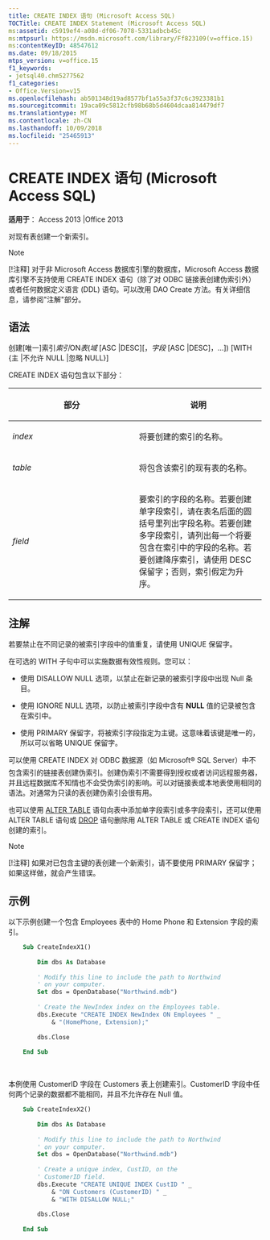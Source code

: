 ```yaml
---
title: CREATE INDEX 语句 (Microsoft Access SQL)
TOCTitle: CREATE INDEX Statement (Microsoft Access SQL)
ms:assetid: c5919ef4-a08d-df06-7078-5331adbcb45c
ms:mtpsurl: https://msdn.microsoft.com/library/Ff823109(v=office.15)
ms:contentKeyID: 48547612
ms.date: 09/18/2015
mtps_version: v=office.15
f1_keywords:
- jetsql40.chm5277562
f1_categories:
- Office.Version=v15
ms.openlocfilehash: ab501348d19ad8577bf1a55a3f37c6c3923381b1
ms.sourcegitcommit: 19aca09c5812cfb98b68b5d4604dcaa814479df7
ms.translationtype: MT
ms.contentlocale: zh-CN
ms.lasthandoff: 10/09/2018
ms.locfileid: "25465913"
---
```

# <a name="create-index-statement-microsoft-access-sql"></a>CREATE INDEX 语句 (Microsoft Access SQL)

**适用于**： Access 2013 |Office 2013

对现有表创建一个新索引。

> [!NOTE]
> [!注释] 对于非 Microsoft Access 数据库引擎的数据库，Microsoft Access 数据库引擎不支持使用 CREATE INDEX 语句（除了对 ODBC 链接表创建伪索引外）或者任何数据定义语言 (DDL) 语句。可以改用 DAO Create 方法。有关详细信息，请参阅"注解"部分。

## <a name="syntax"></a>语法

创建\[唯一\]索引*索引*ON*表*(*域* \[ASC |DESC\]\[，*字段* \[ASC |DESC\]，...\]) \[WITH {主 |不允许 NULL |忽略 NULL}\]

CREATE INDEX 语句包含以下部分：

<table>
<colgroup>
<col style="width: 50%" />
<col style="width: 50%" />
</colgroup>
<thead>
<tr class="header">
<th><p>部分</p></th>
<th><p>说明</p></th>
</tr>
</thead>
<tbody>
<tr class="odd">
<td><p><em>index</em></p></td>
<td><p>将要创建的索引的名称。</p></td>
</tr>
<tr class="even">
<td><p><em>table</em></p></td>
<td><p>将包含该索引的现有表的名称。</p></td>
</tr>
<tr class="odd">
<td><p><em>field</em></p></td>
<td><p>要索引的字段的名称。若要创建单字段索引，请在表名后面的圆括号里列出字段名称。若要创建多字段索引，请列出每一个将要包含在索引中的字段的名称。若要创建降序索引，请使用 DESC 保留字；否则，索引假定为升序。</p></td>
</tr>
</tbody>
</table>


## <a name="remarks"></a>注解

若要禁止在不同记录的被索引字段中的值重复，请使用 UNIQUE 保留字。

在可选的 WITH 子句中可以实施数据有效性规则。您可以：

- 使用 DISALLOW NULL 选项，以禁止在新记录的被索引字段中出现 Null 条目。

- 使用 IGNORE NULL 选项，以防止被索引字段中含有 **NULL** 值的记录被包含在索引中。

- 使用 PRIMARY 保留字，将被索引字段指定为主键。这意味着该键是唯一的，所以可以省略 UNIQUE 保留字。

可以使用 CREATE INDEX 对 ODBC 数据源（如 Microsoft® SQL Server）中不包含索引的链接表创建伪索引。创建伪索引不需要得到授权或者访问远程服务器，并且远程数据库不知情也不会受伪索引的影响。可以对链接表或本地表使用相同的语法。对通常为只读的表创建伪索引会很有用。

也可以使用 [ALTER TABLE](alter-table-statement-microsoft-access-sql.md) 语句向表中添加单字段索引或多字段索引，还可以使用 ALTER TABLE 语句或 [DROP](drop-statement-microsoft-access-sql.md) 语句删除用 ALTER TABLE 或 CREATE INDEX 语句创建的索引。

> [!NOTE]
> [!注释] 如果对已包含主键的表创建一个新索引，请不要使用 PRIMARY 保留字；如果这样做，就会产生错误。

## <a name="example"></a>示例

以下示例创建一个包含 Employees 表中的 Home Phone 和 Extension 字段的索引。

```vb
    Sub CreateIndexX1() 
     
        Dim dbs As Database 
     
        ' Modify this line to include the path to Northwind 
        ' on your computer. 
        Set dbs = OpenDatabase("Northwind.mdb") 
     
        ' Create the NewIndex index on the Employees table. 
        dbs.Execute "CREATE INDEX NewIndex ON Employees " _ 
            & "(HomePhone, Extension);" 
     
        dbs.Close 
     
    End Sub 
```

<br/>

本例使用 CustomerID 字段在 Customers 表上创建索引。CustomerID 字段中任何两个记录的数据都不能相同，并且不允许存在 Null 值。

```vb
    Sub CreateIndexX2() 
     
        Dim dbs As Database 
     
        ' Modify this line to include the path to Northwind 
        ' on your computer. 
        Set dbs = OpenDatabase("Northwind.mdb") 
     
        ' Create a unique index, CustID, on the  
        ' CustomerID field. 
        dbs.Execute "CREATE UNIQUE INDEX CustID " _ 
            & "ON Customers (CustomerID) " _ 
            & "WITH DISALLOW NULL;" 
     
        dbs.Close 
     
    End Sub
```
